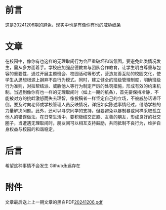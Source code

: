 # 前言
这是20241206期的避免，现实中也是有像你有也的威胁纸条
# 文章
在校园中，像你有也这样的无理取闹行为会严重破坏和谐氛围。要避免此类情况发生，需从多方面着手。学校应加强品德教育与团队合作教育，让学生明白尊重与包容的重要性，通过开展主题班会、校园活动等形式，营造友善互助的校园文化，使学生从思想根源上摒弃不良行为模式。同时，建立健全的班级管理制度，明确班级行为准则，对拉帮结派、威胁他人等行为制定严厉的处罚措施，形成有效的约束机制。当遇到像你有也一样的无理取闹时（如上一期的纸条），首先要保持冷静，不能被对方的挑衅激怒而失去理智，像投稿者一样坚定自己的立场，不被威胁话语吓倒。要及时向老师或学校管理人员反映情况，详细如实陈述事情经过，借助学校的力量解决问题。此外，还可以寻求同学的支持，但要避免以暴制暴或同样采取孤立他人的错误做法。在日常生活中，要积极结交正直、友善的朋友，形成良好的社交圈子，当遭遇无理取闹时，朋友间可以相互支持鼓励，共同抵制不良行为，维护自身权益与校园的和谐稳定。
# 后言
希望这种事情不会发生
Github永远存在
# 附件
文章最后送上上一期文章的黑白PDF[20241206.pdf](https://github.com/user-attachments/files/18051218/20241206.pdf)